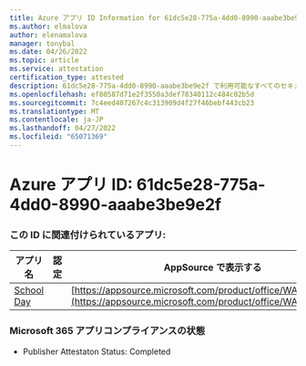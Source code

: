 ```yaml
---
title: Azure アプリ ID Information for 61dc5e28-775a-4dd0-8990-aaabe3be9e2f
ms.author: elmalova
author: elenamalova
manager: tonybal
ms.date: 04/26/2022
ms.topic: article
ms.service: attestation
certification_type: attested
description: 61dc5e28-775a-4dd0-8990-aaabe3be9e2f で利用可能なすべてのセキュリティとコンプライアンス情報。
ms.openlocfilehash: ef80587d71e2f3550a3def78340112c484c02b5d
ms.sourcegitcommit: 7c4eed407267c4c313909d4f27f46bebf443cb23
ms.translationtype: MT
ms.contentlocale: ja-JP
ms.lasthandoff: 04/27/2022
ms.locfileid: "65071369"
---
```

# <a name="azure-app-id-61dc5e28-775a-4dd0-8990-aaabe3be9e2f"></a>Azure アプリ ID: 61dc5e28-775a-4dd0-8990-aaabe3be9e2f


### <a name="apps-associated-with-this-id"></a>この ID に関連付けられているアプリ:
| **アプリ名** | **認定** | **AppSource で表示する** |
|--------------|---------------|-----------------------|
| [School Day](../forward/WA200001430.md) |  | [https://appsource.microsoft.com/product/office/WA200001430](https://appsource.microsoft.com/product/office/WA200001430) |

### <a name="microsoft-365-app-compliance-status"></a>Microsoft 365 アプリコンプライアンスの状態
- Publisher Attestaton Status: Completed
